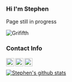 ### Hi I'm Stephen

Page still in progress

![Grififth](https://th.bing.com/th/id/R.1891ffb77aeda4fa0657d8f3aa8c8d25?rik=qPHDFwphaeZwVg&riu=http%3a%2f%2fwww.animeler.net%2fupload%2fmedia%2fentries%2f2016-11%2f08%2f188-9-2efe9f9b9a9c4810f77f3eb51a98151c.gif&ehk=pXsDGyTmnzOis8%2fnh4qPsAdfecB0%2b3agGF59xlVduUA%3d&risl=&pid=ImgRaw&r=0)

### Contact Info
[<img align="left" alt="stevez9101@gmail.com" width="22px" src="https://img.icons8.com/nolan/64/send-mass-email.png" />][email]
[<img align="left" alt="https://www.instagram.com/believein.stephen" width="22px" src="https://img.icons8.com/nolan/64/instagram-new.png" />][instagram]
[<img align="left" alt="https://grififth.github.io/" width="22px" src="https://img.icons8.com/cotton/64/000000/website--v1.png" />][website]

<br />

[![Stephen's github stats](https://github-readme-stats.vercel.app/api?username=grififth&theme=default&show_icons=true&hide_title=true&count_private=true)](https://github.com/grififth/github-readme-stats)

[email]: mailto:stevez9101@gmail.com
[instagram]: https://www.instagram.com/believein.stephen/
[website]: https://grififth.github.io/
